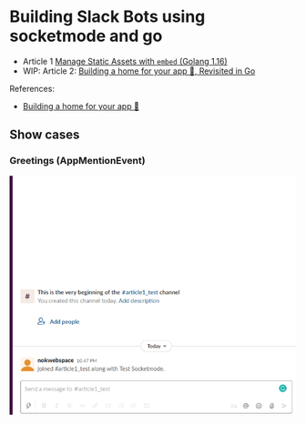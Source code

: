 # Building Slack Bots using socketmode and go

* Article 1 [Manage Static Assets with `embed` (Golang 1.16)](1_go_1_16_embeded.md)
* WIP: Article 2: [Building a home for your app 🏡, Revisited in Go](./docs/building_a_home.md)

References:
* [Building a home for your app 🏡](https://api.slack.com/tutorials/app-home-with-modal)

## Show cases


### Greetings (AppMentionEvent)
![](./docs/assets/greeting.gif)